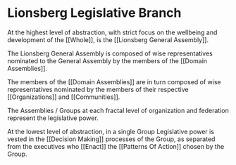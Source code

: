 # Lionsberg Legislative Branch

At the highest level of abstraction, with strict focus on the wellbeing and development of the [[Whole]], is the [[Lionsberg General Assembly]]. 

The Lionsberg General Assembly is composed of wise representatives nominated to the General Assembly by the members of the [[Domain Assemblies]]. 

The members of the [[Domain Assemblies]] are in turn composed of wise representatives nominated by the members of their respective [[Organizations]] and [[Communities]]. 

The Assemblies / Groups at each fractal level of organization and federation represent the legislative power. 

At the lowest level of abstraction, in a single Group Legislative power is vested in the [[Decision Making]] processes of the Group, as separated from the executives who [[Enact]] the [[Patterns Of Action]] chosen by the Group. 